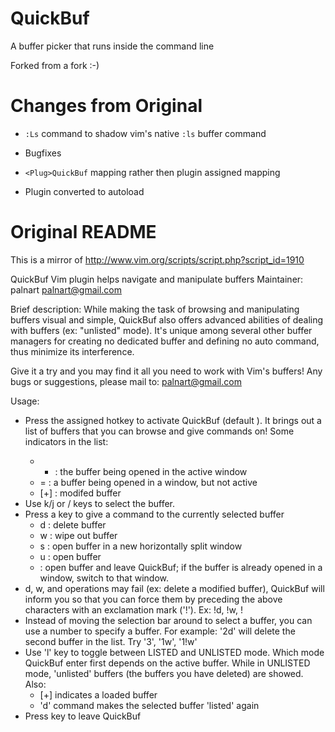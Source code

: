 QuickBuf
========

A buffer picker that runs inside the command line

Forked from a fork :-)

Changes from Original
=====================

* ``:Ls`` command to shadow vim's native ``:ls`` buffer command

* Bugfixes

* ``<Plug>QuickBuf`` mapping rather then plugin assigned mapping

* Plugin converted to autoload

Original README
===============

This is a mirror of http://www.vim.org/scripts/script.php?script_id=1910

QuickBuf
Vim plugin helps navigate and manipulate buffers
Maintainer: palnart <palnart@gmail.com>

Brief description:
While making the task of browsing and manipulating buffers visual and simple, QuickBuf also offers advanced abilities of dealing with buffers (ex: "unlisted" mode). It's unique among several other buffer managers for creating no dedicated buffer and defining no auto command, thus minimize its interference.

Give it a try and you may find it all you need to work with Vim's buffers!
Any bugs or suggestions, please mail to: palnart@gmail.com

Usage:
+ Press the assigned hotkey to activate QuickBuf (default <F4>). It brings out a list of buffers that you can browse and give commands on! Some indicators in the list:
	- * : the buffer being opened in the active window
	- = : a buffer being opened in a window, but not active
	- [+] : modifed buffer
+ Use k/j or <Up>/<Down> keys to select the buffer.
+ Press a key to give a command to the currently selected buffer
	- d : delete buffer
	- w : wipe out buffer
	- s : open buffer in a new horizontally split window
	- u : open buffer
	- <enter> : open buffer and leave QuickBuf; if the	buffer is already opened in a window, switch to that window.
+ d, w, and <enter> operations may fail (ex: delete a modified buffer), QuickBuf will inform you so that you can force them by preceding the above characters with an exclamation mark ('!'). Ex: !d, !w, !<enter>
+ Instead of moving the selection bar around to select a buffer, you can use a number to specify a buffer. For example: '2d' will delete the second buffer in the list. Try '3<enter>', '1w', '1!w'
+ Use 'l' key to toggle between LISTED and UNLISTED mode. Which mode QuickBuf enter first depends on the active buffer. While in UNLISTED mode, 'unlisted' buffers (the buffers you have deleted) are showed. Also:
	- [+] indicates a loaded buffer
	- 'd' command makes the selected buffer 'listed' again
+ Press <esc> key to leave QuickBuf
